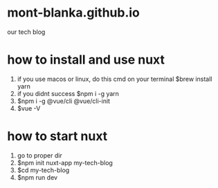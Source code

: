 # mont-blanka.github.io
our tech blog

# how to install and use nuxt 
 1.  if you use macos or linux, do this cmd on your terminal $brew install yarn
 2.  if you didnt success $npm i -g yarn
 3.  $npm i -g @vue/cli @vue/cli-init
 4.  $vue -V
 

# how to start nuxt
 1.  go to proper dir
 1.  $npm init nuxt-app my-tech-blog
 2.  $cd my-tech-blog
 3.  $npm run dev
 
